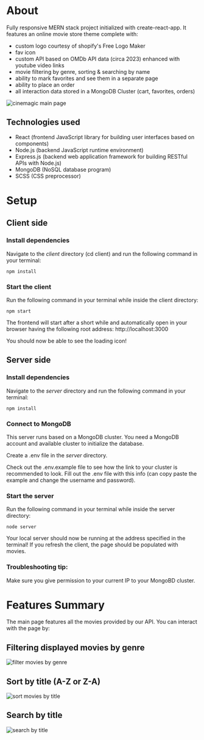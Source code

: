 # About

Fully responsive MERN stack project initialized with create-react-app. It features an online movie store theme complete with:

- custom logo courtesy of shopify's Free Logo Maker
- fav icon
- custom API based on OMDb API data (circa 2023) enhanced with youtube video links
- movie filtering by genre, sorting & searching by name
- ability to mark favorites and see them in a separate page
- ability to place an order
- all interaction data stored in a MongoDB Cluster (cart, favorites, orders)

![cinemagic main page](https://images2.imgbox.com/13/e3/RBxkpauM_o.jpg)

## Technologies used

- React (frontend JavaScript library for building user interfaces based on components)
- Node.js (backend JavaScript runtime environment)
- Express.js (backend web application framework for building RESTful APIs with Node.js)
- MongoDB (NoSQL database program)
- SCSS (CSS preprocessor)

# Setup

## Client side

### Install dependencies

Navigate to the *client* directory (cd client) and run the following command in your terminal:

```
npm install
```

### Start the client

Run the following command in your terminal while inside the client directory:

```
npm start
```

The frontend will start after a short while and automatically open in your browser having the following root address: http://localhost:3000 

You should now be able to see the loading icon!

## Server side

### Install dependencies

Navigate to the *server* directory and run the following command in your terminal:

```
npm install
```

### Connect to MongoDB

This server runs based on a MongoDB cluster. You need a MongoDB account and available cluster to initialize the database.

Create a .env file in the *server* directory. 

Check out the .env.example file to see how the link to your cluster is recommended to look. Fill out the .env file with this info (can copy paste the example and change the username and password). 

### Start the server

Run the following command in your terminal while inside the server directory:

```
node server
```

Your local server should now be running at the address specified in the terminal! If you refresh the client, the page should be populated with movies.  

### Troubleshooting tip:

Make sure you give permission to your current IP to your MongoBD cluster.

# Features Summary

The main page features all the movies provided by our API. You can interact with the page by:

## Filtering displayed movies by genre

![filter movies by genre](https://images2.imgbox.com/0e/24/eNd3DBpK_o.jpg)

## Sort by title (A-Z or Z-A)

![sort movies by title](https://images2.imgbox.com/24/86/d0eZ7OOM_o.jpg)

## Search by title

![search by title](https://images2.imgbox.com/79/29/wZv8ngnU_o.gif)